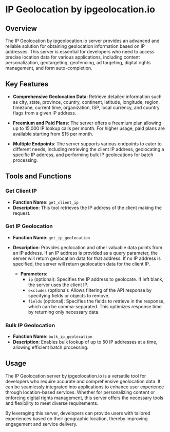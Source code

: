 # IP Geolocation by ipgeolocation.io

## Overview

The IP Geolocation by ipgeolocation.io server provides an advanced and reliable solution for obtaining geolocation information based on IP addresses. This server is essential for developers who need to access precise location data for various applications, including content personalization, geotargeting, geofencing, ad targeting, digital rights management, and form auto-completion.

## Key Features

- **Comprehensive Geolocation Data**: Retrieve detailed information such as city, state, province, country, continent, latitude, longitude, region, timezone, current time, organization, ISP, local currency, and country flags from a given IP address.
  
- **Freemium and Paid Plans**: The server offers a freemium plan allowing up to 15,000 IP lookup calls per month. For higher usage, paid plans are available starting from $15 per month.

- **Multiple Endpoints**: The server supports various endpoints to cater to different needs, including retrieving the client IP address, geolocating a specific IP address, and performing bulk IP geolocations for batch processing.

## Tools and Functions

### Get Client IP
- **Function Name**: `get_client_ip`
- **Description**: This tool retrieves the IP address of the client making the request.

### Get IP Geolocation
- **Function Name**: `get_ip_geolocation`
- **Description**: Provides geolocation and other valuable data points from an IP address. If an IP address is provided as a query parameter, the server will return geolocation data for that address. If no IP address is specified, the server will return geolocation data for the client IP.

  - **Parameters**:
    - `ip` (optional): Specifies the IP address to geolocate. If left blank, the server uses the client IP.
    - `excludes` (optional): Allows filtering of the API response by specifying fields or objects to remove.
    - `fields` (optional): Specifies the fields to retrieve in the response, which can be comma-separated. This optimizes response time by returning only necessary data.

### Bulk IP Geolocation
- **Function Name**: `bulk_ip_geolocation`
- **Description**: Enables bulk lookup of up to 50 IP addresses at a time, allowing efficient batch processing.

## Usage

The IP Geolocation server by ipgeolocation.io is a versatile tool for developers who require accurate and comprehensive geolocation data. It can be seamlessly integrated into applications to enhance user experience through location-based services. Whether for personalizing content or enforcing digital rights management, this server offers the necessary tools and flexibility to meet diverse requirements.

By leveraging this server, developers can provide users with tailored experiences based on their geographic location, thereby improving engagement and service delivery.